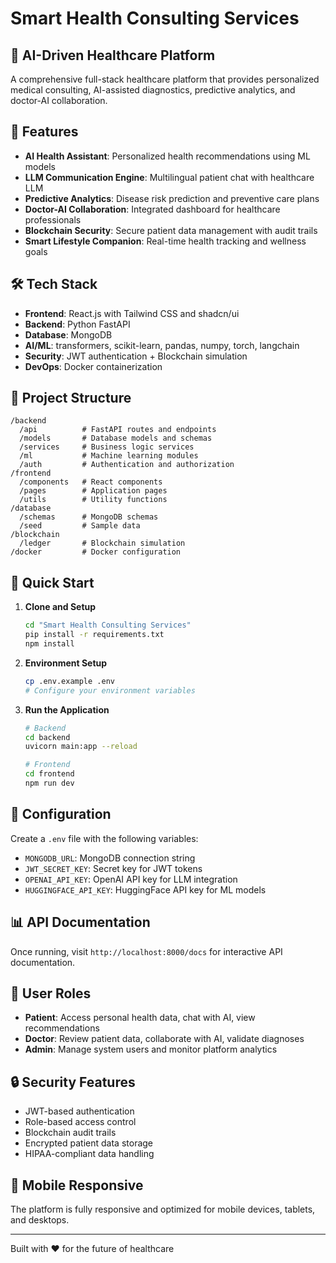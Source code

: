 # Smart Health Consulting Services

## 🏥 AI-Driven Healthcare Platform

A comprehensive full-stack healthcare platform that provides personalized medical consulting, AI-assisted diagnostics, predictive analytics, and doctor-AI collaboration.

## 🚀 Features

- **AI Health Assistant**: Personalized health recommendations using ML models
- **LLM Communication Engine**: Multilingual patient chat with healthcare LLM
- **Predictive Analytics**: Disease risk prediction and preventive care plans
- **Doctor-AI Collaboration**: Integrated dashboard for healthcare professionals
- **Blockchain Security**: Secure patient data management with audit trails
- **Smart Lifestyle Companion**: Real-time health tracking and wellness goals

## 🛠️ Tech Stack

- **Frontend**: React.js with Tailwind CSS and shadcn/ui
- **Backend**: Python FastAPI
- **Database**: MongoDB
- **AI/ML**: transformers, scikit-learn, pandas, numpy, torch, langchain
- **Security**: JWT authentication + Blockchain simulation
- **DevOps**: Docker containerization

## 📁 Project Structure

```
/backend
  /api          # FastAPI routes and endpoints
  /models       # Database models and schemas
  /services     # Business logic services
  /ml           # Machine learning modules
  /auth         # Authentication and authorization
/frontend
  /components   # React components
  /pages        # Application pages
  /utils        # Utility functions
/database
  /schemas      # MongoDB schemas
  /seed         # Sample data
/blockchain
  /ledger       # Blockchain simulation
/docker         # Docker configuration
```

## 🚀 Quick Start

1. **Clone and Setup**
   ```bash
   cd "Smart Health Consulting Services"
   pip install -r requirements.txt
   npm install
   ```

2. **Environment Setup**
   ```bash
   cp .env.example .env
   # Configure your environment variables
   ```

3. **Run the Application**
   ```bash
   # Backend
   cd backend
   uvicorn main:app --reload

   # Frontend
   cd frontend
   npm run dev
   ```

## 🔧 Configuration

Create a `.env` file with the following variables:
- `MONGODB_URL`: MongoDB connection string
- `JWT_SECRET_KEY`: Secret key for JWT tokens
- `OPENAI_API_KEY`: OpenAI API key for LLM integration
- `HUGGINGFACE_API_KEY`: HuggingFace API key for ML models

## 📊 API Documentation

Once running, visit `http://localhost:8000/docs` for interactive API documentation.

## 🏥 User Roles

- **Patient**: Access personal health data, chat with AI, view recommendations
- **Doctor**: Review patient data, collaborate with AI, validate diagnoses
- **Admin**: Manage system users and monitor platform analytics

## 🔒 Security Features

- JWT-based authentication
- Role-based access control
- Blockchain audit trails
- Encrypted patient data storage
- HIPAA-compliant data handling

## 📱 Mobile Responsive

The platform is fully responsive and optimized for mobile devices, tablets, and desktops.

---

Built with ❤️ for the future of healthcare

